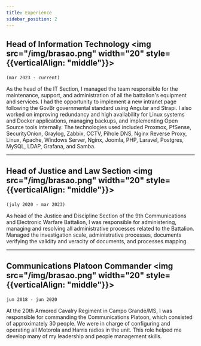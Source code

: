 ```yaml
---
title: Experience
sidebar_position: 2
---
```


## Head of Information Technology <img src="/img/brasao.png" width="20" style={{verticalAlign: "middle"}}></img>
`(mar 2023 - current)`

As the head of the IT Section, I managed the team responsible for the maintenance, support, and administration of all the battalion's equipment and services. I had the opportunity to implement a new intranet page following the GovBr governmental standard using Angular and Strapi. I also worked on improving redundancy and high availability for Linux systems and Docker applications, managing backups, and implementing Open Source tools internally. The technologies used included Proxmox, PfSense, SecurityOnion, Graylog, Zabbix, CCTV, Pihole DNS, Nginx Reverse Proxy, Linux, Apache, Windows Server, Nginx, Joomla, PHP, Laravel, Postgres, MySQL, LDAP, Grafana, and Samba.

---

## Head of Justice and Law Section <img src="/img/brasao.png" width="20" style={{verticalAlign: "middle"}}></img>
`(july 2020 - mar 2023)`

As head of the Justice and Discipline Section of the 9th Communications and Electronic Warfare Battalion, I was responsible for administering, managing and resolving all administrative processes related to the Battalion. Managed the investigation scale, administrative processes, documents verifying the validity and veracity of documents, and processes mapping.

---

## Communications Platoon Commander <img src="/img/brasao.png" width="20" style={{verticalAlign: "middle"}}></img>
`jun 2018 - jun 2020`

At the 20th Armored Cavalry Regiment in Campo Grande/MS, I was responsible for commanding the Communications Platoon, which consisted of approximately 30 people. We were in charge of configuring and operating all Motorola and Harris radios in the unit. This role helped me develop many of my leadership and people management skills.